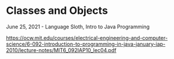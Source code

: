 Classes and Objects
================
June 25, 2021 - Language Sloth, Intro to Java Programming

https://ocw.mit.edu/courses/electrical-engineering-and-computer-science/6-092-introduction-to-programming-in-java-january-iap-2010/lecture-notes/MIT6_092IAP10_lec04.pdf